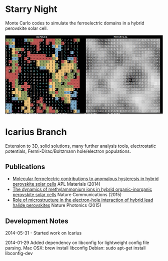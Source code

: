 # Starry Night

Monte Carlo codes to simulate the ferroelectric domains in a hybrid perovskite
solar cell.

![Dipole Domains](dipole-domains.png)

# Icarius Branch

Extension to 3D, solid solutions, many further analysis tools, electrostatic
potentials, Fermi-Dirac/Boltzmann hole/electron populations.

Publications
------------
- [Molecular ferroelectric contributions to anomalous hysteresis in hybrid perovskite solar cells](http://scitation.aip.org/content/aip/journal/aplmater/2/8/10.1063/1.4890246) APL Materials (2014)
- [The dynamics of methylammonium ions in hybrid organic-inorganic perovskite solar cells](http://www.nature.com/ncomms/2015/150529/ncomms8124/abs/ncomms8124.html) Nature Communications (2015)
- [Role of microstructure in the electron-hole interaction of hybrid lead halide perovskites](http://www.nature.com/nphoton/journal/v9/n10/abs/nphoton.2015.151.html) Nature Photonics (2015)

Development Notes
-----------------

2014-05-31 - Started work on Icarius

2014-01-29
Added dependency on libconfig for lightweight config file parsing.
Mac OSX: brew install libconfig
Debian: sudo apt-get install libconfig-dev
